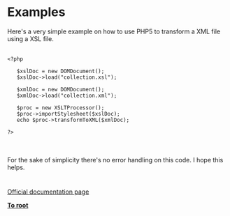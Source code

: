 # Examples



Here&apos;s a very simple example on how to use PHP5 to transform a XML file using a XSL file.<br><br>

```
<?php

   $xslDoc = new DOMDocument();
   $xslDoc->load("collection.xsl");

   $xmlDoc = new DOMDocument();
   $xmlDoc->load("collection.xml");

   $proc = new XSLTProcessor();
   $proc->importStylesheet($xslDoc);
   echo $proc->transformToXML($xmlDoc);

?>
```
<br><br>For the sake of simplicity there&apos;s no error handling on this code. I hope this helps.  

#

[Official documentation page](https://www.php.net/manual/en/xsl.examples.php)

**[To root](/README.md)**